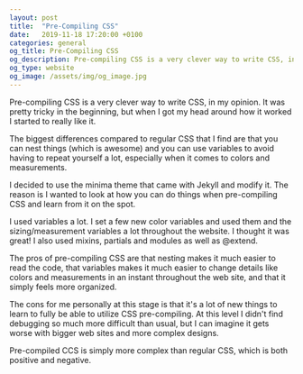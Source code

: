 ```yaml
---
layout: post
title:  "Pre-Compiling CSS"
date:   2019-11-18 17:20:00 +0100
categories: general
og_title: Pre-Compiling CSS
og_description: Pre-compiling CSS is a very clever way to write CSS, in my opinion. It was pretty tricky in the beginning, but when I got my head around how it worked I started to really like it.
og_type: website
og_image: /assets/img/og_image.jpg
---
```

Pre-compiling CSS is a very clever way to write CSS, in my opinion. It was pretty tricky in the beginning, but when I got my head around how it worked I started to really like it.

The biggest differences compared to regular CSS that I find are that you can nest things (which is awesome) and you can use variables to avoid having to repeat yourself a lot, especially when it comes to colors and measurements.

I decided to use the minima theme that came with Jekyll and modify it. The reason is I wanted to look at how you can do things when pre-compiling CSS and learn from it on the spot.

I used variables a lot. I set a few new color variables and used them and the sizing/measurement variables a lot throughout the website. I thought it was great! I also used mixins, partials and modules as well as @extend.

The pros of pre-compiling CSS are that nesting makes it much easier to read the code, that variables makes it much easier to change details like colors and measurements in an instant throughout the web site, and that it simply feels more organized.

The cons for me personally at this stage is that it's a lot of new things to learn to fully be able to utilize CSS pre-compiling. At this level I didn't find debugging so much more difficult than usual, but I can imagine it gets worse with bigger web sites and more complex designs.

Pre-compiled CCS is simply more complex than regular CSS, which is both positive and negative.